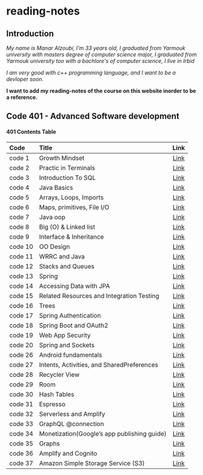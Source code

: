 # reading-notes

## Introduction

*My name is Manar Alzoubi, I'm 33 years old, I graduated from Yarmouk university with masters degree of computer science major, I graduated from Yarmouk university too with a bachlore's of computer science, I live in Irbid*

*I am very good with c++ programming language, and I want to be a devloper soon.*

**I want to add my reading-notes of the course on this website inorder to be a reference.**

## Code 401 - Advanced Software development

#### 401 Contents Table


|Code                             |Title                                                  | Link                                       |
|:---                             | :---                                                  | :---:                                      |
|code 1                           |      Growth Mindset                                   | [Link](./growthmindset.md)                 |
|code 2                           |      Practic in Terminals                             | [Link](./practiceterminals.md)             |
|code 3                           |      Introduction To SQL                              | [Link](./sql.md)                           |
|code 4                           |      Java Basics                                      | [Link](./javaBasics.md)                    |
|code 5                           |      Arrays, Loops, Imports                           | [Link](./read2.md)                         |
|code 6                           |      Maps, primitives, File I/O                       | [Link](./read3.md)                         |
|code 7                           |      Java oop                                         | [Link](./read4.md)                         |
|code 8                           |      Big (O) & Linked list                            | [Link](./linkedlist.md)                    |
|code 9                           |      Interface & Inheritance                          | [Link](./read6.md)                         |
|code 10                          |      OO Design                                        | [Link](./readme8.md)                       |
|code 11                          |      WRRC and Java                                    | [Link](./read9.md)                         |
|code 12                          |      Stacks and Queues                                | [Link](./stackandQueue.md)                 |
|code 13                          |      Spring                                           | [Link](./readme11.md)                      |
|code 14                          |      Accessing Data with JPA                          | [Link](./readme12.md)                      |
|code 15                          |      Related Resources and Integration Testing        | [Link](./read13.md)                        |
|code 16                          |      Trees                                            | [Link](./read14.md)                        |
|code 17                          |      Spring Authentication                            | [Link](./read16.md)                        |
|code 18                          |      Spring Boot and OAuth2                           | [Link](./read17.md)                        |
|code 19                          |      Web App Security                                 | [Link](./read18.md)                        |
|code 20                          |      Spring and Sockets                               | [Link](./read19.md)                        |
|code 26                          |      Android fundamentals                             | [Link](./read26.md)                        |
|code 27                          |      Intents, Activities, and SharedPreferences       | [Link](./read27.md)                        |
|code 28                          |      Recycler View                                    | [Link](./read28.md)                        |
|code 29                          |      Room                                             | [Link](./read29.md)                        |
|code 30                          |      Hash Tables                                      | [Link](./read30.md)                        |
|code 31                          |      Espresso                                         | [Link](./read31.md)                        |
|code 32                          |      Serverless and Amplify                           | [Link](./readme32.md)                      |
|code 33                          |      GraphQL @connection                              | [Link](./read33.md)                        |
|code 34                          |      Monetization(Google’s app publishing guide)      | [Link](./read34.md)                        |
|code 35                          |      Graphs                                           | [Link](./readgraph.md)                     |
|code 36                          |     Amplify and Cognito                               | [Link](./read36.md)                        |
|code 37                          |     Amazon Simple Storage Service (S3)                | [Link](./read37.md)                        |

